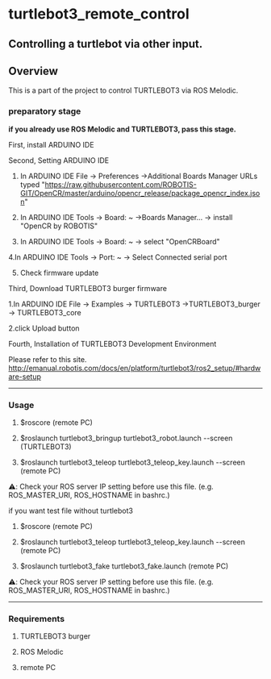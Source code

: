 # turtlebot3_remote_control
Controlling a turtlebot via other input.
-----------------------------------------------------------------------------------------------------
## Overview

This is a part of the project to control TURTLEBOT3 via ROS Melodic.

### preparatory stage

**if you already use ROS Melodic and TURTLEBOT3, pass this stage.**

First, install ARDUINO IDE

Second, Setting ARDUINO IDE

  1. In ARDUINO IDE File -> Preferences ->Additional Boards Manager URLs
      typed "https://raw.githubusercontent.com/ROBOTIS-GIT/OpenCR/master/arduino/opencr_release/package_opencr_index.json"
      
  2. In ARDUINO IDE Tools -> Board: ~ ->Boards Manager... -> install "OpenCR by ROBOTIS"

  3. In ARDUINO IDE Tools -> Board: ~ -> select "OpenCRBoard"

   4.In ARDUINO IDE Tools -> Port: ~ -> Select Connected serial port

  5. Check firmware update 

Third, Download TURTLEBOT3 burger firmware

   1.In ARDUINO IDE File -> Examples -> TURTLEBOT3 ->TURTLEBOT3_burger -> TURTLEBOT3_core

   2.click Upload button

Fourth, Installation of TURTLEBOT3 Development Environment

Please refer to this site.
http://emanual.robotis.com/docs/en/platform/turtlebot3/ros2_setup/#hardware-setup

-----------------------------------------------------------------------------------------------------

### Usage

1. $roscore (remote PC)

2. $roslaunch turtlebot3_bringup turtlebot3_robot.launch --screen (TURTLEBOT3)

3. $roslaunch turtlebot3_teleop turtlebot3_teleop_key.launch --screen (remote PC)

⚠️: Check your ROS server IP setting before use this file. (e.g. ROS_MASTER_URI, ROS_HOSTNAME in bashrc.)


if you want test file without turtlebot3

1. $roscore (remote PC)

2. $roslaunch turtlebot3_teleop turtlebot3_teleop_key.launch --screen (remote PC)

3. $roslaunch turtlebot3_fake turtlebot3_fake.launch (remote PC)

⚠️: Check your ROS server IP setting before use this file. (e.g. ROS_MASTER_URI, ROS_HOSTNAME in bashrc.)

-----------------------------------------------------------------------------------------------------
### Requirements

1. TURTLEBOT3 burger

2. ROS Melodic

3. remote PC

